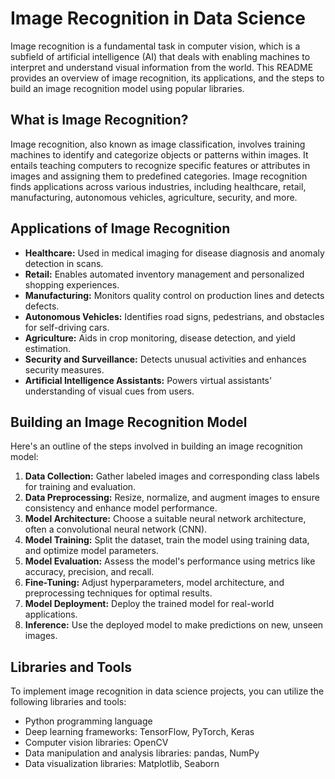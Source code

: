 # Image Recognition in Data Science

Image recognition is a fundamental task in computer vision, which is a subfield of artificial intelligence (AI) that deals with enabling machines to interpret and understand visual information from the world. This README provides an overview of image recognition, its applications, and the steps to build an image recognition model using popular libraries.

## What is Image Recognition?

Image recognition, also known as image classification, involves training machines to identify and categorize objects or patterns within images. It entails teaching computers to recognize specific features or attributes in images and assigning them to predefined categories. Image recognition finds applications across various industries, including healthcare, retail, manufacturing, autonomous vehicles, agriculture, security, and more.

## Applications of Image Recognition

- **Healthcare:** Used in medical imaging for disease diagnosis and anomaly detection in scans.
- **Retail:** Enables automated inventory management and personalized shopping experiences.
- **Manufacturing:** Monitors quality control on production lines and detects defects.
- **Autonomous Vehicles:** Identifies road signs, pedestrians, and obstacles for self-driving cars.
- **Agriculture:** Aids in crop monitoring, disease detection, and yield estimation.
- **Security and Surveillance:** Detects unusual activities and enhances security measures.
- **Artificial Intelligence Assistants:** Powers virtual assistants' understanding of visual cues from users.

## Building an Image Recognition Model

Here's an outline of the steps involved in building an image recognition model:

1. **Data Collection:** Gather labeled images and corresponding class labels for training and evaluation.
2. **Data Preprocessing:** Resize, normalize, and augment images to ensure consistency and enhance model performance.
3. **Model Architecture:** Choose a suitable neural network architecture, often a convolutional neural network (CNN).
4. **Model Training:** Split the dataset, train the model using training data, and optimize model parameters.
5. **Model Evaluation:** Assess the model's performance using metrics like accuracy, precision, and recall.
6. **Fine-Tuning:** Adjust hyperparameters, model architecture, and preprocessing techniques for optimal results.
7. **Model Deployment:** Deploy the trained model for real-world applications.
8. **Inference:** Use the deployed model to make predictions on new, unseen images.

## Libraries and Tools

To implement image recognition in data science projects, you can utilize the following libraries and tools:

- Python programming language
- Deep learning frameworks: TensorFlow, PyTorch, Keras
- Computer vision libraries: OpenCV
- Data manipulation and analysis libraries: pandas, NumPy
- Data visualization libraries: Matplotlib, Seaborn
